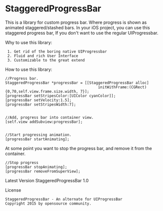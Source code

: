 # StaggeredProgressBar

This is a library for custom progress bar. Where progress is shown as animated staggered/stashed bars.
In your iOS project, you can use this staggered progress bar, 
If you don't want to use the regular UIProgressbar.

Why to use this library:
   
     1. Get rid of the boring native UIProgressbar
     2. Fluid and rich User Interface
     3. Customizable to the great extend
     

How to use this library:

    //Progress bar.
    StaggeredProgressBar *progressBar = [[StaggeredProgressBar alloc] 
                                              initWithFrame:(CGRect){0,70,self.view.frame.size.width, 7}];
    [progressBar setStripesColor:[UIColor cyanColor]];
    [progressBar setVelocity:1.5];
    [progressBar setStripesWidth:7];
    
    
    //Add, progress bar into container view.
    [self.view addSubview:progressBar];
    
    
    //Start progressing animation.
    [progressBar startAnimating];
    
 At some point you want to stop the progress bar, and remove it from the container.
    
    //Stop progress
    [progressBar stopAnimating];
    [progressBar removeFromSuperView];
    
    
Latest Version
    StaggeredProgressBar 1.0
    
  
License

    StaggeredProgressBar - An alternate for UIProgressBar
    Copyright 2015 by opensource community.




    
